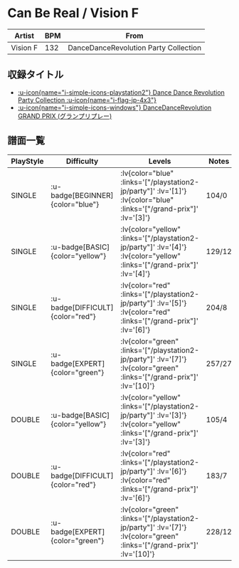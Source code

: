 # Can Be Real / Vision F

|Artist|BPM|From|
|------|---|----|
|Vision F|132|DanceDanceRevolution Party Collection|

## 収録タイトル

- [ :u-icon{name="i-simple-icons-playstation2"} Dance Dance Revolution Party Collection :u-icon{name="i-flag-jp-4x3"} ](/playstation2-jp/party)
- [ :u-icon{name="i-simple-icons-windows"} DanceDanceRevolution GRAND PRIX (グランプリプレー)](/grand-prix)

## 譜面一覧

|PlayStyle|Difficulty|Levels|Notes|Movie|
|---------|----------|------|-----|-----|
|SINGLE| :u-badge[BEGINNER]{color="blue"} | :lv{color="blue" :links='["/playstation2-jp/party"]' :lv='[1]'}  :lv{color="blue" :links='["/grand-prix"]' :lv='[3]'} |104/0||
|SINGLE| :u-badge[BASIC]{color="yellow"} | :lv{color="yellow" :links='["/playstation2-jp/party"]' :lv='[4]'}  :lv{color="yellow" :links='["/grand-prix"]' :lv='[4]'} |129/12||
|SINGLE| :u-badge[DIFFICULT]{color="red"} | :lv{color="red" :links='["/playstation2-jp/party"]' :lv='[5]'}  :lv{color="red" :links='["/grand-prix"]' :lv='[6]'} |204/8||
|SINGLE| :u-badge[EXPERT]{color="green"} | :lv{color="green" :links='["/playstation2-jp/party"]' :lv='[7]'}  :lv{color="green" :links='["/grand-prix"]' :lv='[10]'} |257/27||
|DOUBLE| :u-badge[BASIC]{color="yellow"} | :lv{color="yellow" :links='["/playstation2-jp/party"]' :lv='[3]'}  :lv{color="yellow" :links='["/grand-prix"]' :lv='[3]'} |105/4||
|DOUBLE| :u-badge[DIFFICULT]{color="red"} | :lv{color="red" :links='["/playstation2-jp/party"]' :lv='[6]'}  :lv{color="red" :links='["/grand-prix"]' :lv='[6]'} |183/7||
|DOUBLE| :u-badge[EXPERT]{color="green"} | :lv{color="green" :links='["/playstation2-jp/party"]' :lv='[7]'}  :lv{color="green" :links='["/grand-prix"]' :lv='[10]'} |228/12||
